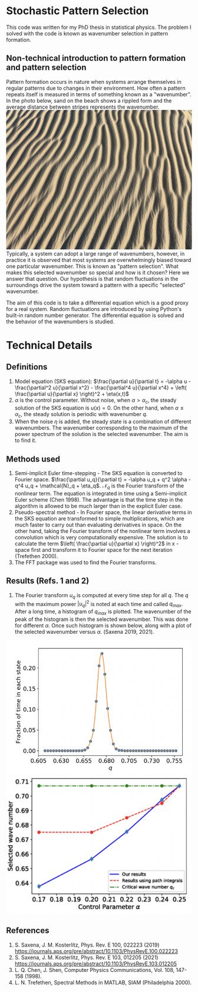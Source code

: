 # Stochastic Pattern Selection

This code was written for my PhD thesis in statistical physics. The problem I solved with the code is known as wavenumber selection in pattern formation.

## Non-technical introduction to pattern formation and pattern selection
Pattern formation occurs in nature when systems arrange themselves in regular patterns due to changes in their environment.
How often a pattern repeats itself is measured in terms of something known as a "wavenumber". In the photo below, sand on the beach shows a rippled form and the average distance between stripes represents the wavenumber. 
![dunes](dunes.jpg)
Typically, a system can adopt a large range of wavenumbers, however, in practice it is observed that most systems are overwhelmingly biased toward one particular wavenumber. This is known as "pattern selection". What makes this selected wavenumber so special and how is it chosen? Here we answer that question. Our hypothesis is that random fluctuations in the surroundings drive the system toward a pattern with a specific "selected" wavenumber.

The aim of this code is to take a differential equation which is a good proxy for a real system. Random fluctuations are introduced by using Python's built-in random number generator. The differential equation is solved and the behavior of the wavenumbers is studied.

# Technical Details
## Definitions
1. Model equation (SKS equation): $\frac{\partial u}{\partial t} = -\alpha u - \frac{\partial^2 u}{\partial x^2} - \frac{\partial^4 u}{\partial x^4} + \left( \frac{\partial u}{\partial x} \right)^2 + \eta(x,t)$
2. $\alpha$ is the control parameter. Without noise, when $\alpha > \alpha_c$, the steady solution of the SKS equation is $u(x)=0$. On the other hand, when $\alpha \leq \alpha_c$, the steady solution is periodic with wavenumber $q$. 
3. When the noise $\eta$ is added, the steady state is a combination of different wavenumbers. The wavenumber corresponding to the maximum of the power spectrum of the solution is the selected wavenumber. The aim is to find it.

## Methods used
1. Semi-implicit Euler time-stepping - The SKS equation is converted to Fourier space.
   $\frac{\partial u_q}{\partial t} = -\alpha u_q + q^2 \alpha - q^4 u_q + \mathcal{N}_q + \eta_q$.   $\mathcal{N}_q$ is the Fourier transform of the nonlinear term. The equation is integrated in time using a Semi-implicit Euler scheme (Chen 1998). The advantage is that the time step in the algorithm is allowed to be much larger than in the explicit Euler case.
2. Pseudo-spectral method - In Fourier space, the linear derivative terms in the SKS equation are transformed to simple multiplications, which are much faster to carry out than evaluating derivatives in space. On the other hand, taking the Fourier transform of the nonlinear term involves a convolution which is very computationally expensive. The solution is to calculate the term $\left( \frac{\partial u}{\partial x} \right)^2$ in x - space first and transform it to Fourier space for the next iteration (Trefethen 2000).
3. The FFT package was used to find the Fourier transforms.

## Results (Refs. 1 and 2)
1. The Fourier transform $u_q$ is computed at every time step for all $q$. The $q$ with the maximum power $|u_q|^2$ is noted at each time and called $q_{max}$. After a long time, a histogram of $q_{max}$ is plotted. The wavenumber of the peak of the histogram is then the selected wavenumber. This was done for different $\alpha$. Once such histogram is shown below, along with a plot of the selected wavenumber versus $\alpha$. (Saxena 2019, 2021).

![sks1](sks1.png)
![sks2](sks2.png)

## References
1. S. Saxena, J. M. Kosterlitz, Phys. Rev. E 100, 022223 (2019) https://journals.aps.org/pre/abstract/10.1103/PhysRevE.100.022223
2. S. Saxena, J. M. Kosterlitz, Phys. Rev. E 103, 012205 (2021) https://journals.aps.org/pre/abstract/10.1103/PhysRevE.103.012205
3. L. Q. Chen, J. Shen, Computer Physics Communications, Vol. 108, 147-158 (1998).
4. L. N. Trefethen, Spectral Methods in MATLAB, SIAM (Philadelphia 2000).
